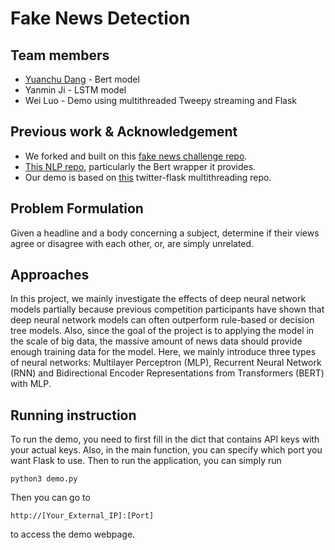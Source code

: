 # Fake News Detection

## Team members

* [Yuanchu Dang](https://www.linkedin.com/in/yuanchu-dang-6364a562/) - Bert model
* Yanmin Ji - LSTM model
* Wei Luo - Demo using multithreaded Tweepy streaming and Flask 

## Previous work & Acknowledgement
* We forked and built on this [fake news challenge repo](https://github.com/uclmr/fakenewschallenge).
* [This NLP repo](https://github.com/dmlc/gluon-nlp/), particularly the Bert wrapper it provides. 
* Our demo is based on [this](https://github.com/naushadzaman/flask-socketio-with-twitter) twitter-flask multithreading repo. 

## Problem Formulation
Given a headline and a body concerning a subject, determine if their views agree or disagree with each other, or, are simply unrelated. 

## Approaches
In this project, we mainly investigate the effects of deep neural network models partially because previous competition participants have shown that deep neural network models can often outperform rule-based or decision tree models. Also, since the goal of the project is to applying the model in the scale of big data, the massive amount of news data should provide enough training data for the model. Here, we mainly introduce three types of neural networks: Multilayer Perceptron (MLP), Recurrent Neural Network (RNN) and Bidirectional Encoder Representations from Transformers (BERT) with MLP.

## Running instruction
To run the demo, you need to first fill in the dict that contains API keys with your actual keys.  Also, in the main function, you can specify which port you want Flask to use.  Then to run the application, you can simply run 
```
python3 demo.py
```
Then you can go to 
```
http://[Your_External_IP]:[Port]
```
to access the demo webpage.
